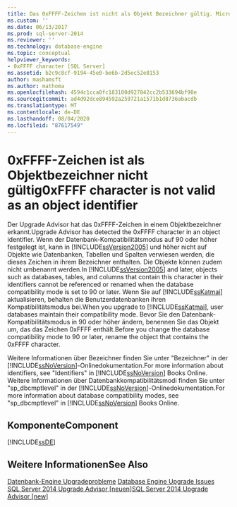```yaml
---
title: Das 0xFFFF-Zeichen ist nicht als Objekt Bezeichner gültig. Microsoft-Dokumentation
ms.custom: ''
ms.date: 06/13/2017
ms.prod: sql-server-2014
ms.reviewer: ''
ms.technology: database-engine
ms.topic: conceptual
helpviewer_keywords:
- 0xFFFF character [SQL Server]
ms.assetid: b2c9c8cf-9194-45e0-be6b-2d5ec52e8153
author: mashamsft
ms.author: mathoma
ms.openlocfilehash: 4594c1cca0fc183100d927842cc2b533694bf90e
ms.sourcegitcommit: ad4d92dce894592a259721a1571b1d8736abacdb
ms.translationtype: MT
ms.contentlocale: de-DE
ms.lasthandoff: 08/04/2020
ms.locfileid: "87617549"
---
```

# <a name="0xffff-character-is-not-valid-as-an-object-identifier"></a><span data-ttu-id="5cd05-102">0xFFFF-Zeichen ist als Objektbezeichner nicht gültig</span><span class="sxs-lookup"><span data-stu-id="5cd05-102">0xFFFF character is not valid as an object identifier</span></span>
  <span data-ttu-id="5cd05-103">Der Upgrade Advisor hat das 0xFFFF-Zeichen in einem Objektbezeichner erkannt.</span><span class="sxs-lookup"><span data-stu-id="5cd05-103">Upgrade Advisor has detected the 0xFFFF character in an object identifier.</span></span> <span data-ttu-id="5cd05-104">Wenn der Datenbank-Kompatibilitätsmodus auf 90 oder höher festgelegt ist, kann in [!INCLUDE[ssVersion2005](../../includes/ssversion2005-md.md)] und höher nicht auf Objekte wie Datenbanken, Tabellen und Spalten verwiesen werden, die dieses Zeichen in ihrem Bezeichner enthalten. Die Objekte können zudem nicht umbenannt werden.</span><span class="sxs-lookup"><span data-stu-id="5cd05-104">In [!INCLUDE[ssVersion2005](../../includes/ssversion2005-md.md)] and later, objects such as databases, tables, and columns that contain this character in their identifiers cannot be referenced or renamed when the database compatibility mode is set to 90 or later.</span></span> <span data-ttu-id="5cd05-105">Wenn Sie auf [!INCLUDE[ssKatmai](../../includes/sskatmai-md.md)] aktualisieren, behalten die Benutzerdatenbanken ihren Kompatibilitätsmodus bei.</span><span class="sxs-lookup"><span data-stu-id="5cd05-105">When you upgrade to [!INCLUDE[ssKatmai](../../includes/sskatmai-md.md)], user databases maintain their compatibility mode.</span></span> <span data-ttu-id="5cd05-106">Bevor Sie den Datenbank-Kompatibilitätsmodus in 90 oder höher ändern, benennen Sie das Objekt um, das das Zeichen 0xFFFF enthält.</span><span class="sxs-lookup"><span data-stu-id="5cd05-106">Before you change the database compatibility mode to 90 or later, rename the object that contains the 0xFFFF character.</span></span>  
  
 <span data-ttu-id="5cd05-107">Weitere Informationen über Bezeichner finden Sie unter "Bezeichner" in der [!INCLUDE[ssNoVersion](../../includes/ssnoversion-md.md)]-Onlinedokumentation.</span><span class="sxs-lookup"><span data-stu-id="5cd05-107">For more information about identifiers, see "Identifiers" in [!INCLUDE[ssNoVersion](../../includes/ssnoversion-md.md)] Books Online.</span></span> <span data-ttu-id="5cd05-108">Weitere Informationen über Datenbankkompatibilitätsmodi finden Sie unter "sp_dbcmptlevel" in der [!INCLUDE[ssNoVersion](../../includes/ssnoversion-md.md)]-Onlinedokumentation.</span><span class="sxs-lookup"><span data-stu-id="5cd05-108">For more information about database compatibility modes, see "sp_dbcmptlevel" in [!INCLUDE[ssNoVersion](../../includes/ssnoversion-md.md)] Books Online.</span></span>  
  
## <a name="component"></a><span data-ttu-id="5cd05-109">Komponente</span><span class="sxs-lookup"><span data-stu-id="5cd05-109">Component</span></span>  
 [!INCLUDE[ssDE](../../includes/ssde-md.md)]  
  
## <a name="see-also"></a><span data-ttu-id="5cd05-110">Weitere Informationen</span><span class="sxs-lookup"><span data-stu-id="5cd05-110">See Also</span></span>  
 <span data-ttu-id="5cd05-111">[Datenbank-Engine Upgradeprobleme](../../../2014/sql-server/install/database-engine-upgrade-issues.md) </span><span class="sxs-lookup"><span data-stu-id="5cd05-111">[Database Engine Upgrade Issues](../../../2014/sql-server/install/database-engine-upgrade-issues.md) </span></span>  
 [<span data-ttu-id="5cd05-112">SQL Server 2014 Upgrade Advisor &#91;neuen&#93;</span><span class="sxs-lookup"><span data-stu-id="5cd05-112">SQL Server 2014 Upgrade Advisor &#91;new&#93;</span></span>](sql-server-2014-upgrade-advisor.md)  
  
  
